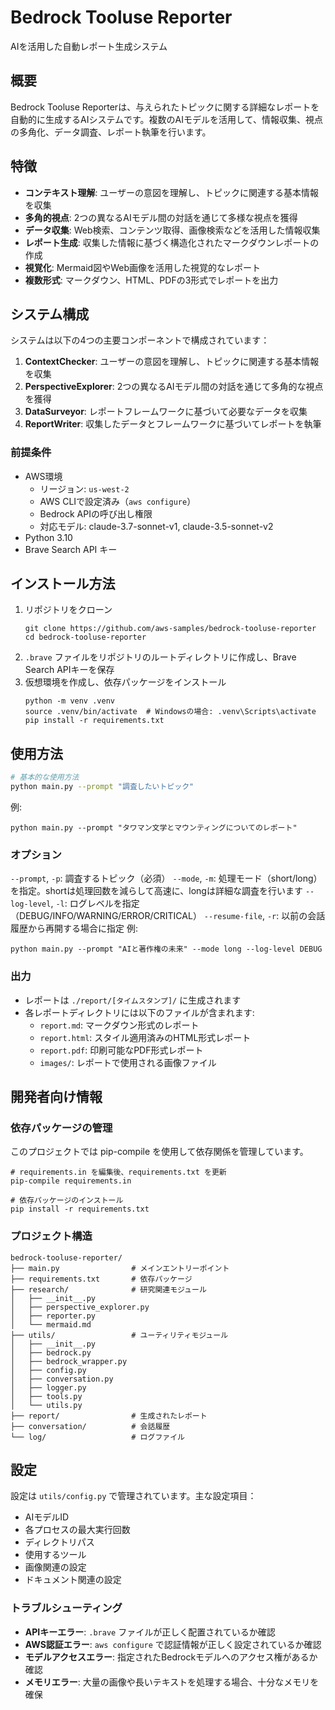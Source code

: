 # Bedrock Tooluse Reporter

AIを活用した自動レポート生成システム

## 概要

Bedrock Tooluse Reporterは、与えられたトピックに関する詳細なレポートを自動的に生成するAIシステムです。複数のAIモデルを活用して、情報収集、視点の多角化、データ調査、レポート執筆を行います。

## 特徴

- **コンテキスト理解**: ユーザーの意図を理解し、トピックに関連する基本情報を収集
- **多角的視点**: 2つの異なるAIモデル間の対話を通じて多様な視点を獲得
- **データ収集**: Web検索、コンテンツ取得、画像検索などを活用した情報収集
- **レポート生成**: 収集した情報に基づく構造化されたマークダウンレポートの作成
- **視覚化**: Mermaid図やWeb画像を活用した視覚的なレポート
- **複数形式**: マークダウン、HTML、PDFの3形式でレポートを出力

## システム構成

システムは以下の4つの主要コンポーネントで構成されています：

1. **ContextChecker**: ユーザーの意図を理解し、トピックに関連する基本情報を収集
2. **PerspectiveExplorer**: 2つの異なるAIモデル間の対話を通じて多角的な視点を獲得
3. **DataSurveyor**: レポートフレームワークに基づいて必要なデータを収集
4. **ReportWriter**: 収集したデータとフレームワークに基づいてレポートを執筆

### 前提条件
- AWS環境
  - リージョン: `us-west-2`
  - AWS CLIで設定済み（`aws configure`）
  - Bedrock APIの呼び出し権限
  - 対応モデル: claude-3.7-sonnet-v1, claude-3.5-sonnet-v2
- Python 3.10
- Brave Search API キー

## インストール方法

1. リポジトリをクローン
   ```shell
   git clone https://github.com/aws-samples/bedrock-tooluse-reporter
   cd bedrock-tooluse-reporter
2. `.brave` ファイルをリポジトリのルートディレクトリに作成し、Brave Search APIキーを保存
3. 仮想環境を作成し、依存パッケージをインストール
    ```shell
    python -m venv .venv
    source .venv/bin/activate  # Windowsの場合: .venv\Scripts\activate
    pip install -r requirements.txt
    ```
## 使用方法

```bash
# 基本的な使用方法
python main.py --prompt "調査したいトピック"
```

例: 
```shell
python main.py --prompt "タワマン文学とマウンティングについてのレポート"
```

### オプション
`--prompt`, `-p`: 調査するトピック（必須）
`--mode`, `-m`: 処理モード（short/long）を指定。shortは処理回数を減らして高速に、longは詳細な調査を行います
`--log-level`, `-l`: ログレベルを指定（DEBUG/INFO/WARNING/ERROR/CRITICAL）
`--resume-file`, `-r`: 以前の会話履歴から再開する場合に指定
例: 
```shell
python main.py --prompt "AIと著作権の未来" --mode long --log-level DEBUG
```

### 出力
- レポートは `./report/[タイムスタンプ]/` に生成されます
- 各レポートディレクトリには以下のファイルが含まれます:
    - `report.md`: マークダウン形式のレポート
    - `report.html`: スタイル適用済みのHTML形式レポート
    - `report.pdf`: 印刷可能なPDF形式レポート
    - `images/`: レポートで使用される画像ファイル

## 開発者向け情報
### 依存パッケージの管理
このプロジェクトでは pip-compile を使用して依存関係を管理しています。

```shell
# requirements.in を編集後、requirements.txt を更新
pip-compile requirements.in

# 依存パッケージのインストール
pip install -r requirements.txt
```

### プロジェクト構造
```text
bedrock-tooluse-reporter/
├── main.py                # メインエントリーポイント
├── requirements.txt       # 依存パッケージ
├── research/              # 研究関連モジュール
│   ├── __init__.py
│   ├── perspective_explorer.py
│   ├── reporter.py
│   └── mermaid.md
├── utils/                 # ユーティリティモジュール
│   ├── __init__.py
│   ├── bedrock.py
│   ├── bedrock_wrapper.py
│   ├── config.py
│   ├── conversation.py
│   ├── logger.py
│   ├── tools.py
│   └── utils.py
├── report/                # 生成されたレポート
├── conversation/          # 会話履歴
└── log/                   # ログファイル
```

## 設定

設定は `utils/config.py` で管理されています。主な設定項目：

- AIモデルID
- 各プロセスの最大実行回数
- ディレクトリパス
- 使用するツール
- 画像関連の設定
- ドキュメント関連の設定

### トラブルシューティング
- **APIキーエラー**: `.brave` ファイルが正しく配置されているか確認
- **AWS認証エラー**: `aws configure` で認証情報が正しく設定されているか確認
- **モデルアクセスエラー**: 指定されたBedrockモデルへのアクセス権があるか確認
- **メモリエラー**: 大量の画像や長いテキストを処理する場合、十分なメモリを確保

